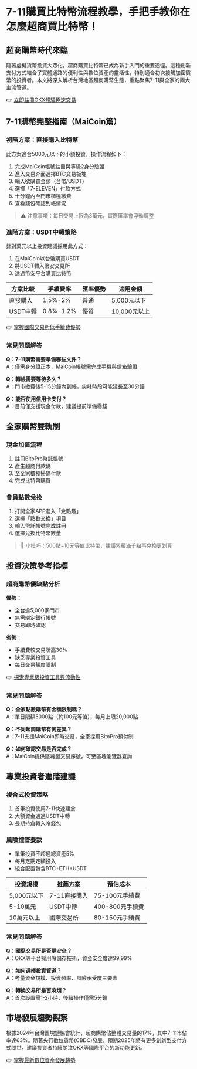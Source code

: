 # 7-11購買比特幣流程教學，手把手教你在怎麼超商買比特幣！

## 超商購幣時代來臨
隨著虛擬貨幣投資大眾化，超商購買比特幣已成為新手入門的重要途徑。這種創新支付方式結合了實體通路的便利性與數位資產的靈活性，特別適合初次接觸加密貨幣的投資者。本文將深入解析台灣地區超商購幣生態，重點聚焦7-11與全家的兩大主流管道。

👉 [立即註冊OKX體驗極速交易](https://bit.ly/okx_welcome)

## 7-11購幣完整指南（MaiCoin篇）

### 初階方案：直接購入比特幣
此方案適合5000元以下的小額投資，操作流程如下：

1. 完成MaiCoin帳號註冊與等級2身分驗證
2. 進入交易介面選擇BTC交易板塊
3. 輸入欲購買金額（台幣/USDT）
4. 選擇「7-ELEVEN」付款方式
5. 十分鐘內至門市櫃檯繳費
6. 查看錢包確認到帳情況

> ⚠️ 注意事項：每日交易上限為3萬元，實際匯率會浮動調整

### 進階方案：USDT中轉策略
針對萬元以上投資建議採用此方式：

1. 在MaiCoin以台幣購買USDT
2. 將USDT轉入幣安交易所
3. 透過幣安平台購買比特幣

| 方案比較 | 手續費率 | 匯率優勢 | 適用金額 |
|---------|----------|----------|----------|
| 直接購入 | 1.5%-2%  | 普通     | 5,000元以下 |
| USDT中轉 | 0.8%-1.2%| 優質     | 10,000元以上 |

👉 [掌握國際交易所低手續費優勢](https://bit.ly/okx_welcome)

### 常見問題解答
**Q：7-11購幣需要準備哪些文件？**  
A：僅需身分證正本，MaiCoin帳號需完成手機與信箱驗證

**Q：轉帳需要等待多久？**  
A：門市繳費後5-15分鐘內到帳，尖峰時段可能延長至30分鐘

**Q：能否使用信用卡支付？**  
A：目前僅支援現金付款，建議提前準備零錢

## 全家購幣雙軌制

### 現金加值流程
1. 註冊BitoPro幣託帳號
2. 產生超商付款碼
3. 至全家櫃檯掃碼付款
4. 完成比特幣購買

### 會員點數兌換
1. 打開全家APP進入「兌點趣」
2. 選擇「點數交換」項目
3. 輸入幣託帳號完成註冊
4. 選擇兌換比特幣數量

> 📌 小技巧：500點=10元等值比特幣，建議累積滿千點再兌換更划算

## 投資決策參考指標

### 超商購幣優缺點分析
**優勢：**
- 全台逾5,000家門市
- 無需綁定銀行帳號
- 交易即時確認

**劣勢：**
- 手續費較交易所高30%
- 缺乏專業投資工具
- 每日交易額度限制

👉 [探索專業級投資工具與流動性](https://bit.ly/okx_welcome)

### 常見問題解答
**Q：全家點數購幣有金額限制嗎？**  
A：單日限額5000點（約100元等值），每月上限20,000點

**Q：不同超商購幣有何差異？**  
A：7-11支援MaiCoin即時交易，全家採用BitoPro預付制

**Q：如何確認交易是否完成？**  
A：MaiCoin提供區塊鏈交易序號，可至區塊瀏覽器查詢

## 專業投資者進階建議

### 複合式投資策略
1. 首筆投資使用7-11快速建倉
2. 大額資金通過USDT中轉
3. 長期持倉轉入冷錢包

### 風險控管要訣
- 單筆投資不超過總資產5%
- 每月定期定額投入
- 組合配置包含BTC+ETH+USDT

| 投資規模 | 推薦方案 | 預估成本 |
|----------|----------|----------|
| 5,000元以下 | 7-11直接購入 | 75-100元手續費 |
| 5-10萬元 | USDT中轉 | 400-800元手續費 |
| 10萬元以上 | 國際交易所 | 80-150元手續費 |

### 常見問題解答
**Q：國際交易所是否更安全？**  
A：OKX等平台採用冷儲存技術，資金安全度達99.99%

**Q：如何選擇投資管道？**  
A：考量資金規模、投資頻率、風險承受度三要素

**Q：轉換交易所是否麻煩？**  
A：首次設置需1-2小時，後續操作僅需5分鐘

## 市場發展趨勢觀察
根據2024年台灣區塊鏈協會統計，超商購幣佔整體交易量的17%，其中7-11市佔率達63%。隨著央行數位貨幣(CBDC)發展，預期2025年將有更多創新型支付方式問世，建議投資者持續關注OKX等國際平台的新功能更新。

👉 [掌握最新數位資產發展趨勢](https://bit.ly/okx_welcome)